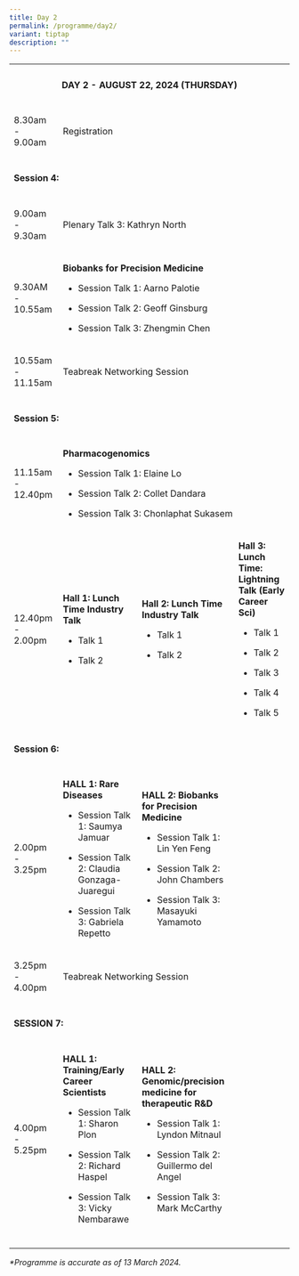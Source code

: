 ```yaml
---
title: Day 2
permalink: /programme/day2/
variant: tiptap
description: ""
---
```

<table>
<tbody>
<tr>
<th rowspan="1" colspan="4">
<h4><strong>DAY 2 - AUGUST 22, 2024 (THURSDAY)</strong></h4>
<p></p>
</th>
</tr>
<tr>
<td rowspan="1" colspan="1">
<p>8.30am - 9.00am</p>
</td>
<td rowspan="1" colspan="3">
<p>Registration</p>
</td>
</tr>
<tr>
<td rowspan="1" colspan="4">
<p></p>
<h4><strong>Session 4:</strong></h4>
</td>
</tr>
<tr>
<td rowspan="1" colspan="1">
<p>9.00am - 9.30am</p>
</td>
<td rowspan="1" colspan="3">
<p>Plenary Talk 3: Kathryn North</p>
</td>
</tr>
<tr>
<td rowspan="1" colspan="1">
<p>9.30AM - 10.55am</p>
</td>
<td rowspan="1" colspan="3">
<p><strong>Biobanks for Precision Medicine</strong>
</p>
<ul data-tight="true" class="tight">
<li>
<p>Session Talk 1: Aarno Palotie</p>
</li>
<li>
<p>Session Talk 2: Geoff Ginsburg</p>
</li>
<li>
<p>Session Talk 3: Zhengmin Chen</p>
</li>
</ul>
</td>
</tr>
<tr>
<td rowspan="1" colspan="1">
<p>10.55am - 11.15am</p>
</td>
<td rowspan="1" colspan="3">
<p>Teabreak Networking Session</p>
</td>
</tr>
<tr>
<td rowspan="1" colspan="4">
<p></p>
<h4><strong>Session 5:</strong></h4>
</td>
</tr>
<tr>
<td rowspan="1" colspan="1">
<p>11.15am - 12.40pm</p>
</td>
<td rowspan="1" colspan="3">
<p><strong>Pharmacogenomics</strong>
</p>
<ul data-tight="true" class="tight">
<li>
<p>Session Talk 1: Elaine Lo</p>
</li>
<li>
<p>Session Talk 2: Collet Dandara</p>
</li>
<li>
<p>Session Talk 3: Chonlaphat Sukasem</p>
</li>
</ul>
</td>
</tr>
<tr>
<td rowspan="1" colspan="1">
<p>12.40pm - 2.00pm</p>
</td>
<td rowspan="1" colspan="1">
<p><strong>Hall 1: Lunch Time Industry Talk</strong>
</p>
<ul data-tight="true" class="tight">
<li>
<p>Talk 1</p>
</li>
<li>
<p>Talk 2</p>
</li>
</ul>
</td>
<td rowspan="1" colspan="1">
<p><strong>Hall 2: Lunch Time Industry Talk</strong>
</p>
<ul data-tight="true" class="tight">
<li>
<p>Talk 1</p>
</li>
<li>
<p>Talk 2</p>
</li>
</ul>
</td>
<td rowspan="1" colspan="1">
<p><strong>Hall 3: Lunch Time: Lightning Talk (Early Career Sci)</strong>
</p>
<ul data-tight="true" class="tight">
<li>
<p>Talk 1</p>
</li>
<li>
<p>Talk 2</p>
</li>
<li>
<p>Talk 3</p>
</li>
<li>
<p>Talk 4</p>
</li>
<li>
<p>Talk 5</p>
</li>
</ul>
</td>
</tr>
<tr>
<td rowspan="1" colspan="4">
<p></p>
<h4><strong>Session 6:</strong></h4>
</td>
</tr>
<tr>
<td rowspan="1" colspan="1">
<p>2.00pm - 3.25pm</p>
</td>
<td rowspan="1" colspan="1">
<p><strong>HALL 1: Rare Diseases</strong>
</p>
<ul data-tight="true" class="tight">
<li>
<p>Session Talk 1: Saumya Jamuar</p>
</li>
<li>
<p>Session Talk 2: Claudia Gonzaga-Juaregui</p>
</li>
<li>
<p>Session Talk 3: Gabriela Repetto</p>
</li>
</ul>
</td>
<td rowspan="1" colspan="1">
<p><strong>HALL 2: Biobanks for Precision Medicine</strong>
</p>
<ul data-tight="true" class="tight">
<li>
<p>Session Talk 1: Lin Yen Feng</p>
</li>
<li>
<p>Session Talk 2: John Chambers</p>
</li>
<li>
<p>Session Talk 3: Masayuki Yamamoto</p>
</li>
</ul>
</td>
<td rowspan="1" colspan="1">
<p></p>
</td>
</tr>
<tr>
<td rowspan="1" colspan="1">
<p>3.25pm - 4.00pm</p>
</td>
<td rowspan="1" colspan="3">
<p>Teabreak Networking Session</p>
</td>
</tr>
<tr>
<td rowspan="1" colspan="4">
<p></p>
<h4><strong>SESSION 7:&nbsp;</strong></h4>
</td>
</tr>
<tr>
<td rowspan="1" colspan="1">
<p>4.00pm - 5.25pm</p>
</td>
<td rowspan="1" colspan="1">
<p><strong>HALL 1: Training/Early Career Scientists</strong>
</p>
<ul data-tight="true" class="tight">
<li>
<p>Session Talk 1: Sharon Plon</p>
</li>
<li>
<p>Session Talk 2: Richard Haspel</p>
</li>
<li>
<p>Session Talk 3: Vicky Nembarawe</p>
</li>
</ul>
</td>
<td rowspan="1" colspan="1">
<p><strong>HALL 2: Genomic/precision medicine for therapeutic R&amp;D</strong>
</p>
<ul data-tight="true" class="tight">
<li>
<p>Session Talk 1: Lyndon Mitnaul</p>
</li>
<li>
<p>Session Talk 2: Guillermo del Angel</p>
</li>
<li>
<p>Session Talk 3: Mark McCarthy</p>
</li>
</ul>
</td>
<td rowspan="1" colspan="1">
<p></p>
</td>
</tr>
<tr>
<td rowspan="1" colspan="1">
<p></p>
</td>
<td rowspan="1" colspan="1">
<p></p>
</td>
<td rowspan="1" colspan="1">
<p></p>
</td>
<td rowspan="1" colspan="1">
<p></p>
</td>
</tr>
</tbody>
</table>
<p></p>
<p><em>*Programme is accurate as of 13 March 2024.</em>
</p>